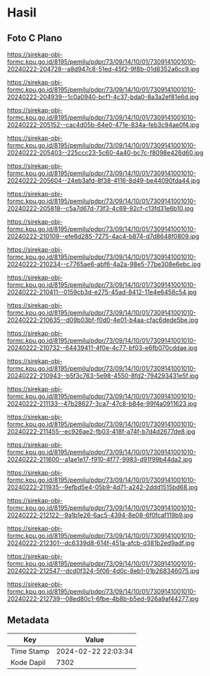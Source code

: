 # Hasil

## Foto C Plano

https://sirekap-obj-formc.kpu.go.id/8195/pemilu/pdpr/73/09/14/10/01/7309141001010-20240222-204728--a8d947c8-51ed-45f2-9f8b-01d8352a6cc9.jpg

https://sirekap-obj-formc.kpu.go.id/8195/pemilu/pdpr/73/09/14/10/01/7309141001010-20240222-204939--1c0a0940-bcf1-4c37-bda0-8a3a2ef81e6d.jpg

https://sirekap-obj-formc.kpu.go.id/8195/pemilu/pdpr/73/09/14/10/01/7309141001010-20240222-205152--cac4d05b-64e0-471e-834a-feb3c94ae0f4.jpg

https://sirekap-obj-formc.kpu.go.id/8195/pemilu/pdpr/73/09/14/10/01/7309141001010-20240222-205403--225ccc23-5c60-4a40-bc7c-f8098e426d60.jpg

https://sirekap-obj-formc.kpu.go.id/8195/pemilu/pdpr/73/09/14/10/01/7309141001010-20240222-205604--24eb3afd-8f38-4116-8d49-be44090fda44.jpg

https://sirekap-obj-formc.kpu.go.id/8195/pemilu/pdpr/73/09/14/10/01/7309141001010-20240222-205818--c5a7d67d-73f3-4c69-92cf-c13fd31e6b10.jpg

https://sirekap-obj-formc.kpu.go.id/8195/pemilu/pdpr/73/09/14/10/01/7309141001010-20240222-210109--efe6d285-7275-4ac4-b874-d7d8648f0809.jpg

https://sirekap-obj-formc.kpu.go.id/8195/pemilu/pdpr/73/09/14/10/01/7309141001010-20240222-210234--c7765ae6-abf6-4a2a-98e5-77be308e6ebc.jpg

https://sirekap-obj-formc.kpu.go.id/8195/pemilu/pdpr/73/09/14/10/01/7309141001010-20240222-210411--0159cb3d-e275-45ad-8412-11e4e6458c54.jpg

https://sirekap-obj-formc.kpu.go.id/8195/pemilu/pdpr/73/09/14/10/01/7309141001010-20240222-210635--d09b03bf-f0d0-4e01-b4aa-cfac6dede5be.jpg

https://sirekap-obj-formc.kpu.go.id/8195/pemilu/pdpr/73/09/14/10/01/7309141001010-20240222-210732--64439411-4f0e-4c77-bf03-e6fb070cddae.jpg

https://sirekap-obj-formc.kpu.go.id/8195/pemilu/pdpr/73/09/14/10/01/7309141001010-20240222-210943--b5f3c763-5e98-4550-8fd2-794293431e5f.jpg

https://sirekap-obj-formc.kpu.go.id/8195/pemilu/pdpr/73/09/14/10/01/7309141001010-20240222-211133--47b28627-3ca7-47c8-b84e-99f4a0911623.jpg

https://sirekap-obj-formc.kpu.go.id/8195/pemilu/pdpr/73/09/14/10/01/7309141001010-20240222-211455--ec926ae2-fb03-418f-a74f-b7d4d2677de8.jpg

https://sirekap-obj-formc.kpu.go.id/8195/pemilu/pdpr/73/09/14/10/01/7309141001010-20240222-211600--a1ae1e17-f910-4f77-9983-d91f99b44da2.jpg

https://sirekap-obj-formc.kpu.go.id/8195/pemilu/pdpr/73/09/14/10/01/7309141001010-20240222-211935--9efbd5e4-05b9-4d71-a242-2ddd1515bd68.jpg

https://sirekap-obj-formc.kpu.go.id/8195/pemilu/pdpr/73/09/14/10/01/7309141001010-20240222-212122--9a1b1e26-6ac5-4394-8e08-6f0fcaf119b9.jpg

https://sirekap-obj-formc.kpu.go.id/8195/pemilu/pdpr/73/09/14/10/01/7309141001010-20240222-212301--dc6339d8-614f-451a-afcb-d381b2ed9adf.jpg

https://sirekap-obj-formc.kpu.go.id/8195/pemilu/pdpr/73/09/14/10/01/7309141001010-20240222-212547--dcd0f324-5f06-4d0c-8eb1-01b268346075.jpg

https://sirekap-obj-formc.kpu.go.id/8195/pemilu/pdpr/73/09/14/10/01/7309141001010-20240222-212739--08ed80c1-6fbe-4b8b-b5ed-926a9af44277.jpg


## Metadata

| Key        | Value               |
| ---------- | ------------------- |
| Time Stamp | 2024-02-22 22:03:34 |
| Kode Dapil | 7302                |



